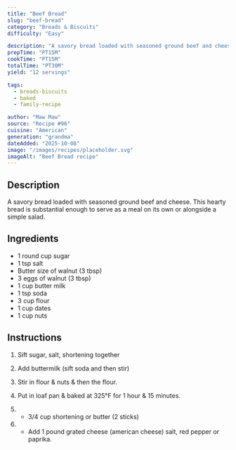 ```yaml
---
title: "Beef Bread"
slug: "beef-bread"
category: "Breads & Biscuits"
difficulty: "Easy"

description: "A savory bread loaded with seasoned ground beef and cheese. This hearty bread is substantial enough to serve as a meal on its own or alongside a simple salad."
prepTime: "PT15M"
cookTime: "PT15M"
totalTime: "PT30M"
yield: "12 servings"

tags:
  - breads-biscuits
  - baked
  - family-recipe

author: "Maw Maw"
source: "Recipe #96"
cuisine: "American"
generation: "grandma"
dateAdded: "2025-10-08"
image: "/images/recipes/placeholder.svg"
imageAlt: "Beef Bread recipe"
---
```


## Description

A savory bread loaded with seasoned ground beef and cheese. This hearty bread is substantial enough to serve as a meal on its own or alongside a simple salad.

## Ingredients

- 1 round cup sugar
- 1 tsp salt
- Butter size of walnut (3 tbsp)
- 3 eggs of walnut (3 tbsp)
- 1 cup butter milk
- 1 tsp soda
- 3 cup flour
- 1 cup dates
- 1 cup nuts

## Instructions

1. Sift sugar, salt, shortening together

2. Add buttermilk (sift soda and then stir)

3. Stir in flour & nuts & then the flour.

4. Put in loaf pan & baked at 325°F for 1 hour & 15 minutes.

5. - 3/4 cup shortening or butter (2 sticks)

6. - Add 1 pound grated cheese (american cheese) salt, red pepper or paprika.